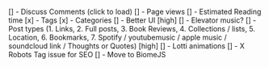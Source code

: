 [] - Discuss Comments (click to load)
[] - Page views
[] - Estimated Reading time
[x] - Tags
[x] - Categories
[] - Better UI [high]
[] - Elevator music?
[] - Post types (1. Links, 2. Full posts, 3. Book Reviews, 4. Collections / lists, 5. Location, 6. Bookmarks, 7. Spotify / youtubemusic / apple music / soundcloud link / Thoughts or Quotes) [high]
[] - Lotti animations
[] - X Robots Tag issue for SEO
[] - Move to BiomeJS